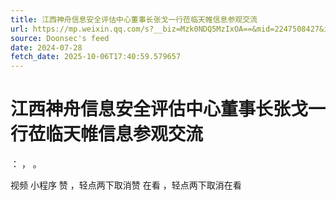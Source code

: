 ```yaml
---
title: 江西神舟信息安全评估中心董事长张戈一行莅临天帷信息参观交流
url: https://mp.weixin.qq.com/s?__biz=Mzk0NDQ5MzIxOA==&mid=2247508427&idx=1&sn=5b474dc86dbc74df06ed15f98c2b2526
source: Doonsec's feed
date: 2024-07-28
fetch_date: 2025-10-06T17:40:59.579657
---
```


# 江西神舟信息安全评估中心董事长张戈一行莅临天帷信息参观交流

：
，
。

视频
小程序
赞
，轻点两下取消赞
在看
，轻点两下取消在看
